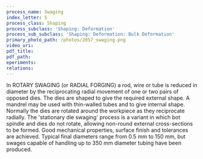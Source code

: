 ```yaml
---
process_name: Swaging
index_letter: S
process_class: Shaping
process_subclass: 'Shaping: Deformation'
process_sub_subclass: 'Shaping: Deformation: Bulk Deformation'
primary_photo_path: /photos/2057_swaging.png
video_uri:
pdf_title:
pdf_path:
eperiments:
relations:
---
```


In ROTARY SWAGING (or RADIAL FORGING) a rod, wire or tube is reduced in diameter by the reciprocating radial movement of one or two pairs of opposed dies. The dies are shaped to give the required external shape. A mandrel may be used with thin-walled tubes and to give internal shape. Normally the dies are rotated around the workpiece as they reciprocate radially. The 'stationary die swaging' process is a variant in which bot spindle and dies do not rotate, allowing non-round external cross-sections to be formed. Good mechanical properties, surface finish and tolerances are achieved. Typical final diameters range from 0.5 mm to 150 mm, but swages capable of handling up to 350 mm diameter tubing have been produced.